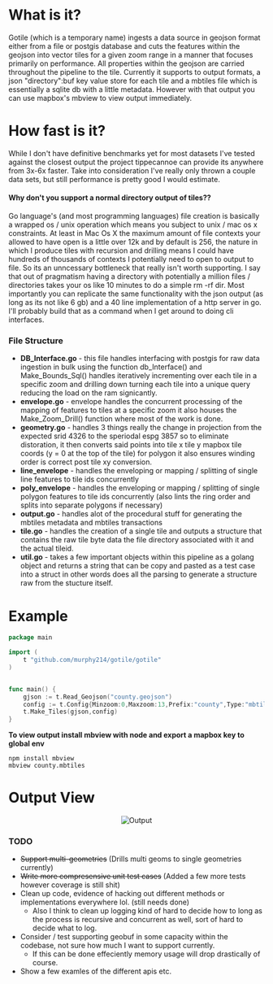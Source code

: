 # What is it?

Gotile (which is a temporary name) ingests a data source in geojson format either from a file or postgis database and cuts the features within the geojson into vector tiles for a given zoom range in a manner that focuses primarily on performance. All properties within the geojson are carried throughout the pipeline to the tile. Currently it supports to output formats, a json "directory":buf key value store for each tile and a mbtiles file which is essentially a sqlite db with a little metadata. However with that output you can use mapbox's mbview <file> to view output immediately. 

# How fast is it?
While I don't have definitive benchmarks yet for most datasets I've tested against the closest output the project tippecannoe can provide its anywhere from 3x-6x faster. Take into consideration I've really only thrown a couple data sets, but still performance is pretty good I would estimate. 

#### Why don't you support a normal directory output of tiles??

Go language's (and most programming languages) file creation is basically a wrapped os / unix operation which means you subject to unix / mac os x constraints. At least in Mac Os X the maximum amount of file contexts your allowed to have open is a little over 12k and by default is 256, the nature in which I produce tiles with recursion and drilling means I could have hundreds of thousands of contexts I potentially need to open to output to file. So its an unncessary bottleneck that really isn't worth supporting. I say that out of pragmatism having a directory with potentially a million files / directories takes your os like 10 minutes to do a simple rm -rf dir. Most importantly you can replicate the same functionality with the json output (as long as its not like 6 gb) and a 40 line implementation of a http server in go. I'll probably build that as a command when I get around to doing cli interfaces. 

### File Structure 
- **DB_Interface.go** - this file handles interfacing with postgis for raw data ingestion in bulk using the function db_Interface() and Make_Bounds_Sql() handles iteratively incrementing over each tile in a specific zoom and drilling down turning each tile into a unique query reducing the load on the ram signicantly. 
- **envelope.go** - envelope handles the concurrent processing of the mapping of features to tiles at a specific zoom it also houses the Make_Zoom_Drill() function where most of the work is done.
- **geometry.go** - handles 3 things really the change in projection from the expected srid 4326 to the speriodal espg 3857 so to eliminate distoration, it then converts said points into tile x tile y mapbox tile coords (y = 0 at the top of the tile) for polygon it also ensures winding order is correct post tile xy conversion. 
- **line_envelope** - handles the enveloping or mapping / splitting of single line features to tile ids concurrently
- **poly_envelope** - handles the enveloping or mapping / splitting of single polygon features to tile ids concurrently (also lints the ring order and splits into separate polygons if necessary) 
- **output.go** - handles alot of the procedural stuff for generating the mbtiles metadata and mbtiles transactions
- **tile.go** - handles the creation of a single tile and outputs a structure that contains the raw tile byte data the file directory associated with it and the actual tileid. 
- **util.go** - takes a few important objects within this pipeline as a golang object and returns a string that can be copy and pasted as a test case into a struct in other words does all the parsing to generate a structure raw from the stucture itself. 

# Example 

```go
package main 

import (
	t "github.com/murphy214/gotile/gotile"
)


func main() {
	gjson := t.Read_Geojson("county.geojson")
	config := t.Config{Minzoom:0,Maxzoom:13,Prefix:"county",Type:"mbtiles",New_Output:true,Outputmbtilesfilename:"county.mbtiles"}
	t.Make_Tiles(gjson,config)
}
```

**To view output install mbview with node and export a mapbox key to global env**

```
npm install mbview
mbview county.mbtiles
```

# Output View
<p align="center">
  <img src="https://user-images.githubusercontent.com/10904982/30285299-ae8a8710-96eb-11e7-9a29-bf294ab2cdc9.gif" alt="Output"/>
</p>


### TODO
* ~~Support multi-geometries~~ (Drills multi geoms to single geometries currently) 
* ~~Write more compresensive unit test cases~~ (Added a few more tests however coverage is still shit) 
* Clean up code, evidence of hacking out different methods or implementations everywhere lol. (still needs done)
  - Also I think to clean up logging kind of hard to decide how to long as the process is recursive and concurrent as well, sort of hard to decide what to log.
* Consider / test supporting geobuf in some capacity within the codebase, not sure how much I want to support currently.
  - If this can be done effeciently memory usage will drop drastically of course. 
* Show a few examles of the different apis etc.
